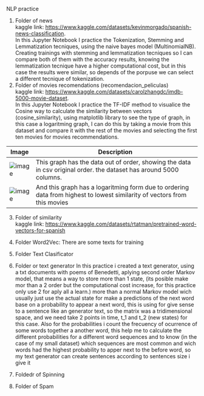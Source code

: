 NLP practice

1. Folder of news <br>
   kaggle link: https://www.kaggle.com/datasets/kevinmorgado/spanish-news-classification. <br>
   In this Jupyter Notebook I practice the Tokenization, Stemming and Lemmatization tecniques, using the naive bayes model (MultinomialNB). Creating trainings with stemming and lemmatization tecniques so I can      compare both of them with the accuracy results, knowing the lemmatization tecnique have a higher computational cost, but in this case the results were similar, so depends of the porpuse we can select a different tecnique of tokenization. <br>
2. Folder of movies recomendations (recomendacion_peliculas) <br>
    kaggle link: https://www.kaggle.com/datasets/carolzhangdc/imdb-5000-movie-dataset. <br>
   In this Jupyter Notebook I practice the TF-IDF method to visualice the Cosine way to calculate the similarity between vectors (cosine_similarity), using matplotlib library to see the type of graph, in this case    a logaritming graph, I can do this by taking a movie from this dataset and compare it with the rest of the movies and selecting the first ten movies for movies recommendations.


|  Image  | Description |
|---|---|
|  ![image](https://github.com/user-attachments/assets/502a2548-44f4-4976-9e03-a329f36d2dc8) |  This graph has the data out of order, showing the data in csv original order. the dataset has around 5000 columns. |
|  ![image](https://github.com/user-attachments/assets/09b505e3-dc3a-4a7d-868f-8c47f39a483d) | And this graph has a logaritming form due to ordering data from highest to lowest similarity of vectors from this movies   |

3. Folder of similarity <br>
   kaggle link: https://www.kaggle.com/datasets/rtatman/pretrained-word-vectors-for-spanish  <br>
4. Folder Word2Vec:
   There are some texts for training
5. Folder Text Clasificator
   
6. Folder or text generator
   In this practice i created a text generator, using a txt documents with poems of Benedetti, aplying second order Markov model, that means a way to  store more than 1 state, (its posible make mor than a 2 order  but the computational cost increase, for this practice only use 2 for aply all a learn.) more than a normal Markov model wich usually just use the actual state for make a predictions of the next word base on a probability to appear a next word,  this is using for give sense to a sentence like an generator text, so the matrix was a tridimensional space, and we need take 2 points in time, t_1 and t_2 (new states) for this case. Also for the probabilities i count the frecuency of ocurrence of some words together a another word, this help me to calculate the different probabilities for a different word sequences and to know (in the case of my small dataset) which sequences are most common and wich words had the highest probability to apper next to the before word, so my text generator can create sentences according to sentences size i give it

7. Foldedr of Spinning
8. Folder of Spam
 
   

